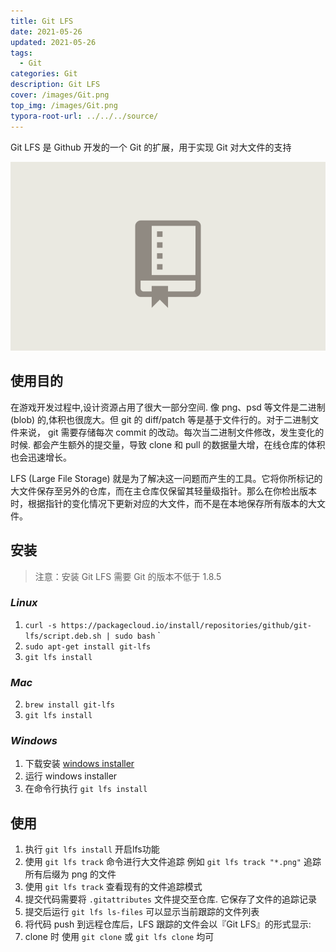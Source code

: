 ```yaml
---
title: Git LFS 
date: 2021-05-26
updated: 2021-05-26
tags: 
  - Git
categories: Git
description: Git LFS
cover: /images/Git.png
top_img: /images/Git.png
typora-root-url: ../../../source/
---
```


Git LFS 是 Github 开发的一个 Git 的扩展，用于实现 Git 对大文件的支持

![a diagram showing how Git LFS works](/assets/graphic.gif)

## 使用目的

在游戏开发过程中,设计资源占用了很大一部分空间. 像 png、psd 等文件是二进制 (blob) 的,体积也很庞大。但 git 的 diff/patch 等是基于文件行的。对于二进制文件来说， git 需要存储每次 commit 的改动。每次当二进制文件修改，发生变化的时候. 都会产生额外的提交量，导致 clone 和 pull 的数据量大增，在线仓库的体积也会迅速增长。

LFS (Large File Storage) 就是为了解决这一问题而产生的工具。它将你所标记的大文件保存至另外的仓库，而在主仓库仅保留其轻量级指针。那么在你检出版本时，根据指针的变化情况下更新对应的大文件，而不是在本地保存所有版本的大文件。

## 安装

> 注意：安装 Git LFS 需要 Git 的版本不低于 1.8.5

### *Linux*

1. `curl -s https://packagecloud.io/install/repositories/github/git-lfs/script.deb.sh | sudo bash`
   `
2. `sudo apt-get install git-lfs`
3. `git lfs install`

### *Mac*

2. `brew install git-lfs`
3. `git lfs install`

### *Windows*

1. 下载安装 [windows installer](https://link.jianshu.com/?t=https%3A%2F%2Fgithub.com%2Fgithub%2Fgit-lfs%2Freleases)
2. 运行 windows installer
3. 在命令行执行 `git lfs install`

## 使用

1. 执行 `git lfs install` 开启lfs功能
2. 使用 `git lfs track` 命令进行大文件追踪 例如 `git lfs track "*.png"` 追踪所有后缀为 png 的文件
3. 使用 `git lfs track` 查看现有的文件追踪模式
4. 提交代码需要将 `.gitattributes` 文件提交至仓库. 它保存了文件的追踪记录
5. 提交后运行 `git lfs ls-files`  可以显示当前跟踪的文件列表
6. 将代码 push 到远程仓库后，LFS 跟踪的文件会以『Git LFS』的形式显示:
7. clone 时 使用 `git clone` 或 `git lfs clone` 均可
